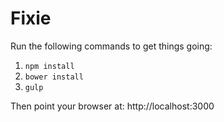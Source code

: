 # Fixie

Run the following commands to get things going:

1. `npm install`
2. `bower install`
3. `gulp`

Then point your browser at: http://localhost:3000


